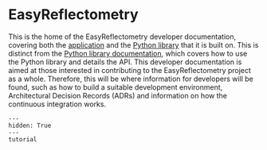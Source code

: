 # EasyReflectometry

This is the home of the EasyReflectometry developer documentation, covering both the [application](https://github.com/easyScience/EasyReflectometryApp) and the [Python library](https://github.com/easyScience/EasyReflectometryLib) that it is built on. 
This is distinct from the [Python library documentation](https://docs.easyreflectometry.org), which covers how to use the Python library and details the API. 
This developer documentation is aimed at those interested in contributing to the EasyReflectometry project as a whole. 
Therefore, this will be where information for developers will be found, such as how to build a suitable development environment, Architectural Decision Records (ADRs) and information on how the continuous integration works. 

```{toctree}
---
hidden: True
--- 
tutorial

```